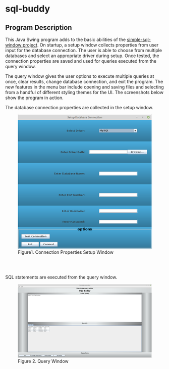 # sql-buddy

## Program Description

This Java Swing program adds to the basic abilities of the [simple-sql-window project](https://github.com/bryandaniel1/simple-sql-window). On startup, a setup window collects properties from user input for the database connection. The user is able to choose from multiple databases and select an appropriate driver during setup. Once tested, the connection properties are saved and used for queries executed from the query window. 

The query window gives the user options to execute multiple queries at once, clear results, change database connection, and exit the program. The new features in the menu bar include opening and saving files and selecting from a handful of different styling themes for the UI. The screenshots below show the program in action.

The database connection properties are collected in the setup window.

<figure>
  <img src="img/connection-setup.png" alt="Setup Window"/>
  <figcaption>Figure1. Connection Properties Setup Window</figcaption>
</figure><br>
<br>

SQL statements are executed from the query window.

<figure>
  <img src="img/query-window.png" alt="Query Window"/>
  <figcaption>Figure 2. Query Window</figcaption>
</figure><br>
<br>
